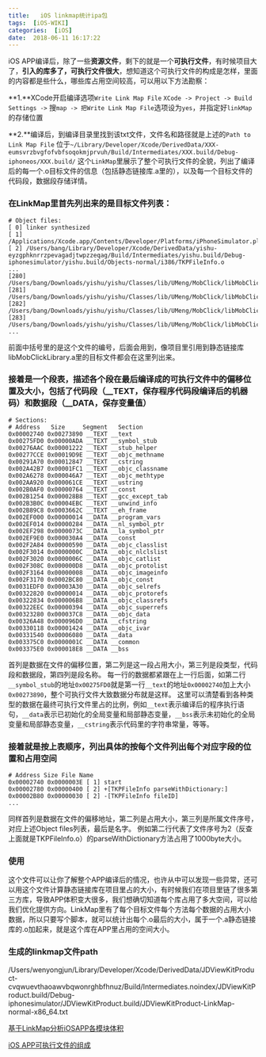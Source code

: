 ```yaml
---
title:   iOS linkmap统计ipa包
tags:  [iOS-WIKI]
categories:  [iOS]
date:  2018-06-11 16:17:22
---
```




iOS APP编译后，除了一些**资源文件**，剩下的就是一个**可执行文件**，有时候项目大了，**引入的库多了，可执行文件很大**，想知道这个可执行文件的构成是怎样，里面的内容都是些什么，哪些库占用空间较高，可以用以下方法勘察：  

**1.**XCode开启编译选项`Write Link Map File`
`XCode -> Project -> Build Settings ->` 搜`map -> 把Write Link Map File`选项设为`yes`，并指定好`linkMap`的存储位置

**2.**编译后，到编译目录里找到该txt文件，文件名和路径就是上述的`Path to Link Map File`
位于`~/Library/Developer/Xcode/DerivedData/XXX-eumsvrzbvgfofvbfsoqokmjprvuh/Build/Intermediates/XXX.build/Debug-iphoneos/XXX.build/`
这个`LinkMap`里展示了整个可执行文件的全貌，列出了编译后的每一个.o目标文件的信息（包括静态链接库.a里的），以及每一个目标文件的代码段，数据段存储详情。


### 在LinkMap里首先列出来的是目标文件列表：

```
# Object files:
[ 0] linker synthesized
[ 1] /Applications/Xcode.app/Contents/Developer/Platforms/iPhoneSimulator.platform/Developer/SDKs/iPhoneSimulator7.0.sdk/usr/lib/crt1.o
[ 2] /Users/bang/Library/Developer/Xcode/DerivedData/yishu-eyzgphknrrzpevagadjtwpzzeqag/Build/Intermediates/yishu.build/Debug-iphonesimulator/yishu.build/Objects-normal/i386/TKPFileInfo.o
...
[280] /Users/bang/Downloads/yishu/yishu/Classes/lib/UMeng/MobClick/libMobClickLibrary.a(UMANJob.o)
[281] /Users/bang/Downloads/yishu/yishu/Classes/lib/UMeng/MobClick/libMobClickLibrary.a(UMANWorker.o)
[282] /Users/bang/Downloads/yishu/yishu/Classes/lib/UMeng/MobClick/libMobClickLibrary.a(MobClick.o)
[283] /Users/bang/Downloads/yishu/yishu/Classes/lib/UMeng/MobClick/libMobClickLibrary.a(UMANLaunch.o)
...

```

前面中括号里的是这个文件的编号，后面会用到，像项目里引用到静态链接库libMobClickLibrary.a里的目标文件都会在这里列出来。

### 接着是一个段表，描述各个段在最后编译成的可执行文件中的偏移位置及大小，包括了代码段（__TEXT，保存程序代码段编译后的机器码）和数据段（__DATA，保存变量值）

```
# Sections:
# Address   Size     Segment   Section
0x00002740 0x00273890 __TEXT __text
0x00275FD0 0x00000ADA __TEXT __symbol_stub
0x00276AAC 0x00001222 __TEXT __stub_helper
0x00277CCE 0x00019D9E __TEXT __objc_methname
0x00291A70 0x00012847 __TEXT __cstring
0x002A42B7 0x00001FC1 __TEXT __objc_classname
0x002A6278 0x000046A7 __TEXT __objc_methtype
0x002AA920 0x000061CE __TEXT __ustring
0x002B0AF0 0x00000764 __TEXT __const
0x002B1254 0x000028B8 __TEXT __gcc_except_tab
0x002B3B0C 0x00004EBC __TEXT __unwind_info
0x002B89C8 0x0003662C __TEXT __eh_frame
0x002EF000 0x00000014 __DATA __program_vars
0x002EF014 0x00000284 __DATA __nl_symbol_ptr
0x002EF298 0x0000073C __DATA __la_symbol_ptr
0x002EF9E0 0x000030A4 __DATA __const
0x002F2A84 0x00000590 __DATA __objc_classlist
0x002F3014 0x0000000C __DATA __objc_nlclslist
0x002F3020 0x0000006C __DATA __objc_catlist
0x002F308C 0x000000D8 __DATA __objc_protolist
0x002F3164 0x00000008 __DATA __objc_imageinfo
0x002F3170 0x0002BC80 __DATA __objc_const
0x0031EDF0 0x00003A30 __DATA __objc_selrefs
0x00322820 0x00000014 __DATA __objc_protorefs
0x00322834 0x000006B8 __DATA __objc_classrefs
0x00322EEC 0x00000394 __DATA __objc_superrefs
0x00323280 0x000037C8 __DATA __objc_data
0x00326A48 0x000096D0 __DATA __cfstring
0x00330118 0x00001424 __DATA __objc_ivar
0x00331540 0x00006080 __DATA __data
0x003375C0 0x0000001C __DATA __common
0x003375E0 0x000018E8 __DATA __bss

```
首列是数据在文件的偏移位置，第二列是这一段占用大小，第三列是段类型，代码段和数据段，第四列是段名称。
每一行的数据都紧跟在上一行后面，如第二行`__symbol_stub`的地址`0x00275FD0`就是第一行`__text`的地址`0x00002740`加上大小`0x00273890`，整个可执行文件大致数据分布就是这样。
这里可以清楚看到各种类型的数据在最终可执行文件里占的比例，例如`__text`表示编译后的程序执行语句，`__data`表示已初始化的全局变量和局部静态变量，`__bss`表示未初始化的全局变量和局部静态变量，`__cstring`表示代码里的字符串常量，等等。

### 接着就是按上表顺序，列出具体的按每个文件列出每个对应字段的位置和占用空间

```
# Address Size File Name
0x00002740 0x0000003E [ 1] start
0x00002780 0x00000400 [ 2] +[TKPFileInfo parseWithDictionary:]
0x00002B80 0x00000030 [ 2] -[TKPFileInfo fileID]
...
```
同样首列是数据在文件的偏移地址，第二列是占用大小，第三列是所属文件序号，对应上述Object files列表，最后是名字。
例如第二行代表了文件序号为2（反查上面就是TKPFileInfo.o）的parseWithDictionary方法占用了1000byte大小。

### 使用
这个文件可以让你了解整个APP编译后的情况，也许从中可以发现一些异常，还可以用这个文件计算静态链接库在项目里占的大小，有时候我们在项目里链了很多第三方库，导致APP体积变大很多，我们想确切知道每个库占用了多大空间，可以给我们优化提供方向。LinkMap里有了每个目标文件每个方法每个数据的占用大小数据，所以只要写个脚本，就可以统计出每个.o最后的大小，属于一个.a静态链接库的.o加起来，就是这个库在APP里占用的空间大小。

### 生成的linkmap文件path

/Users/wenyongjun/Library/Developer/Xcode/DerivedData/JDViewKitProduct-cvqwuevthaoawvbqwonrghbfhnuz/Build/Intermediates.noindex/JDViewKitProduct.build/Debug-iphonesimulator/JDViewKitProduct.build/JDViewKitProduct-LinkMap-normal-x86_64.txt 


[基于LinkMap分析iOSAPP各模块体积](https://blog.csdn.net/zgzczzw/article/details/79855660)

[iOS APP可执行文件的组成](http://blog.cnbang.net/tech/2296/)